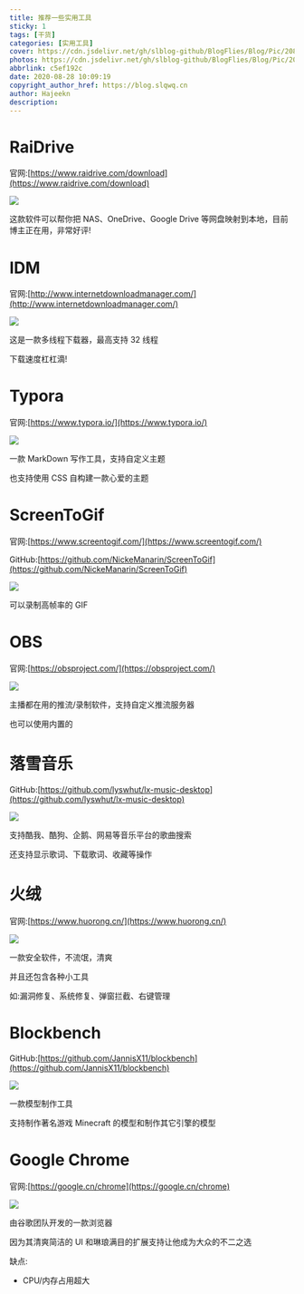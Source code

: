 ```yaml
---
title: 推荐一些实用工具
sticky: 1
tags: [干货]
categories: [实用工具]
cover: https://cdn.jsdelivr.net/gh/slblog-github/BlogFlies/Blog/Pic/20828Cover.png
photos: https://cdn.jsdelivr.net/gh/slblog-github/BlogFlies/Blog/Pic/20828Cover.png
abbrlink: c5ef192c
date: 2020-08-28 10:09:19
copyright_author_href: https://blog.slqwq.cn
author: Hajeekn
description:
---
```


# RaiDrive

官网:[https://www.raidrive.com/download](https://www.raidrive.com/download)

![](https://cdn.jsdelivr.net/gh/slblog-github/BlogFlies/Blog/Pic/image-20200828101623691.png#alt=image-20200828101623691#height=537&id=IB4oW&originHeight=537&originWidth=580&originalType=binary&ratio=1&status=done&style=none&width=580)

这款软件可以帮你把 NAS、OneDrive、Google Drive 等网盘映射到本地，目前博主正在用，非常好评!

# IDM

官网:[http://www.internetdownloadmanager.com/](http://www.internetdownloadmanager.com/)

![](https://cdn.jsdelivr.net/gh/slblog-github/BlogFlies/Blog/Pic/image-20200828101808831.png#alt=image-20200828101808831#height=467&id=ptqgi&originHeight=467&originWidth=794&originalType=binary&ratio=1&status=done&style=none&width=794)

这是一款多线程下载器，最高支持 32 线程

下载速度杠杠滴!

# Typora

官网:[https://www.typora.io/](https://www.typora.io/)

![](https://cdn.jsdelivr.net/gh/slblog-github/BlogFlies/Blog/Pic/image-20200828101944979.png#alt=image-20200828101944979#height=694&id=sk6eN&originHeight=694&originWidth=800&originalType=binary&ratio=1&status=done&style=none&width=800)

一款 MarkDown 写作工具，支持自定义主题

也支持使用 CSS 自构建一款心爱的主题

# ScreenToGif

官网:[https://www.screentogif.com/](https://www.screentogif.com/)

GitHub:[https://github.com/NickeManarin/ScreenToGif](https://github.com/NickeManarin/ScreenToGif)

![](https://cdn.jsdelivr.net/gh/slblog-github/BlogFlies/Blog/Pic/image-20200828102043926.png#alt=image-20200828102043926#height=211&id=YrDnA&originHeight=211&originWidth=485&originalType=binary&ratio=1&status=done&style=none&width=485)

可以录制高帧率的 GIF

# OBS

官网:[https://obsproject.com/](https://obsproject.com/)

![](https://cdn.jsdelivr.net/gh/slblog-github/BlogFlies/Blog/Pic/image-20200828102219661.png#alt=image-20200828102219661#height=761&id=NCqW9&originHeight=761&originWidth=990&originalType=binary&ratio=1&status=done&style=none&width=990)

主播都在用的推流/录制软件，支持自定义推流服务器

也可以使用内置的

# 落雪音乐

GitHub:[https://github.com/lyswhut/lx-music-desktop](https://github.com/lyswhut/lx-music-desktop)

![](https://cdn.jsdelivr.net/gh/slblog-github/BlogFlies/Blog/Pic/image-20200828102439336.png#alt=image-20200828102439336#height=634&id=xO3mT&originHeight=634&originWidth=1000&originalType=binary&ratio=1&status=done&style=none&width=1000)

支持酷我、酷狗、企鹅、网易等音乐平台的歌曲搜索

还支持显示歌词、下载歌词、收藏等操作

# 火绒

官网:[https://www.huorong.cn/](https://www.huorong.cn/)

![](https://cdn.jsdelivr.net/gh/slblog-github/BlogFlies/Blog/Pic/image-20200828102602239.png#alt=image-20200828102602239#height=540&id=lNdIO&originHeight=540&originWidth=820&originalType=binary&ratio=1&status=done&style=none&width=820)

一款安全软件，不流氓，清爽

并且还包含各种小工具

如:漏洞修复、系统修复、弹窗拦截、右键管理

# Blockbench

GitHub:[https://github.com/JannisX11/blockbench](https://github.com/JannisX11/blockbench)

![](https://cdn.jsdelivr.net/gh/slblog-github/BlogFlies/Blog/Pic/image-20200828102825058.png#alt=image-20200828102825058#height=859&id=QM5gH&originHeight=859&originWidth=1600&originalType=binary&ratio=1&status=done&style=none&width=1600)

一款模型制作工具

支持制作著名游戏 Minecraft 的模型和制作其它引擎的模型

# Google Chrome

官网:[https://google.cn/chrome](https://google.cn/chrome)

![](https://cdn.jsdelivr.net/gh/slblog-github/BlogFlies/Blog/Pic/image-20200828103150832.png#alt=image-20200828103150832#height=862&id=LLGcM&originHeight=862&originWidth=1600&originalType=binary&ratio=1&status=done&style=none&width=1600)

由谷歌团队开发的一款浏览器

因为其清爽简洁的 UI 和琳琅满目的扩展支持让他成为大众的不二之选

缺点:

- CPU/内存占用超大
